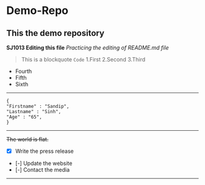 # Demo-Repo
## This the demo repository
**SJ1013 Editing this file**
*Practicing the editing of README.md file*
>This is a blockquote
`Code`
1.First
2.Second
3.Third
- Fourth
- Fifth
- Sixth
----------------
```
{
"Firstname" : "Sandip",
"Lastname" : "Sinh",
"Age" : "65",
}
```
----------------

~~The world is flat.~~
- [x] Write the press release
- [-] Update the website
- [-] Contact the media
----------------

